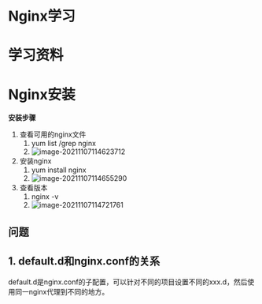 # Nginx学习

# 学习资料

# Nginx安装

**安装步骤**

1. 查看可用的nginx文件
   1. yum list /grep nginx
   2. ![image-20211107114623712](https://mynotepicbed.oss-cn-beijing.aliyuncs.com/img/image-20211107114623712.png)
2. 安装nginx
   1. yum install nginx
   2. ![image-20211107114655290](https://mynotepicbed.oss-cn-beijing.aliyuncs.com/img/image-20211107114655290.png)
3. 查看版本
   1. nginx -v
   2. ![image-20211107114721761](https://mynotepicbed.oss-cn-beijing.aliyuncs.com/img/image-20211107114721761.png)

## 问题

## 1. default.d和nginx.conf的关系

default.d是nginx.conf的子配置，可以针对不同的项目设置不同的xxx.d，然后使用同一nginx代理到不同的地方。



